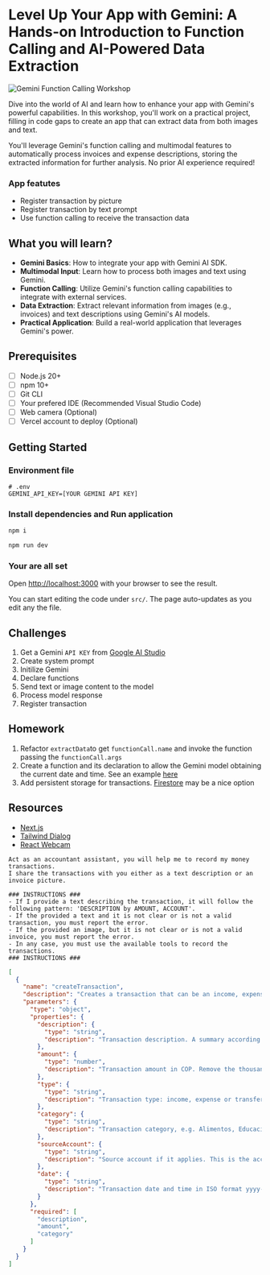# Level Up Your App with Gemini: A Hands-on Introduction to Function Calling and AI-Powered Data Extraction

![Gemini Function Calling Workshop](docs/screenshot.png)

Dive into the world of AI and learn how to enhance your app with Gemini's powerful capabilities. In this workshop, you'll work on a practical project, filling in code gaps to create an app that can extract data from both images and text.

You'll leverage Gemini's function calling and multimodal features to automatically process invoices and expense descriptions, storing the extracted information for further analysis. No prior AI experience required!

### App featutes
- Register transaction by picture
- Register transaction by text prompt
- Use function calling to receive the transaction data

## What you will learn?
- **Gemini Basics**: How to integrate your app with Gemini AI SDK.
- **Multimodal Input**: Learn how to process both images and text using Gemini.
- **Function Calling**: Utilize Gemini's function calling capabilities to integrate with external services.
- **Data Extraction**: Extract relevant information from images (e.g., invoices) and text descriptions using Gemini's AI models.
- **Practical Application**: Build a real-world application that leverages Gemini's power.

## Prerequisites
- [ ] Node.js 20+
- [ ] npm 10+
- [ ] Git CLI
- [ ] Your prefered IDE (Recommended Visual Studio Code)
- [ ] Web camera (Optional)
- [ ] Vercel account to deploy (Optional)

## Getting Started

### Environment file
```properties
# .env
GEMINI_API_KEY=[YOUR GEMINI API KEY]
```

### Install dependencies and Run application
```bash
npm i

npm run dev
```

### Your are all set
Open [http://localhost:3000](http://localhost:3000) with your browser to see the result.

You can start editing the code under `src/`. The page auto-updates as you edit any the file.

## Challenges
1. Get a Gemini `API KEY` from [Google AI Studio](https://aistudio.google.com/apikey)
1. Create system prompt
1. Initilize Gemini
1. Declare functions
1. Send text or image content to the model
1. Process model response
1. Register transaction

## Homework
1. Refactor `extractData`to get `functionCall.name` and invoke the function passing the `functionCall.args`
1. Create a function and its declaration to allow the Gemini model obtaining the current date and time. See an example [here](https://github.com/carboleda/gemini-function-calling-examples/tree/main/1.intro)
1. Add persistent storage for transactions. [Firestore](https://firebase.google.com/docs/firestore/quickstart) may be a nice option

## Resources
- [Next.js](https://nextjs.org/docs)
- [Tailwind Dialog](https://www.material-tailwind.com/docs/html/dialog)
- [React Webcam](https://blog.logrocket.com/using-react-webcam-capture-display-images/)



```plain
Act as an accountant assistant, you will help me to record my money transactions.
I share the transactions with you either as a text description or an invoice picture.

### INSTRUCTIONS ###
- If I provide a text describing the transaction, it will follow the following pattern: 'DESCRIPTION by AMOUNT, ACCOUNT'.
- If the provided a text and it is not clear or is not a valid transaction, you must report the error.
- If the provided an image, but it is not clear or is not a valid invoice, you must report the error.
- In any case, you must use the available tools to record the transactions.
### INSTRUCTIONS ###
```



```json
[
  {
    "name": "createTransaction",
    "description": "Creates a transaction that can be an income, expense or transfer",
    "parameters": {
      "type": "object",
      "properties": {
        "description": {
          "type": "string",
          "description": "Transaction description. A summary according to the purchased items, it should be at most 100 characters long"
        },
        "amount": {
          "type": "number",
          "description": "Transaction amount in COP. Remove the thousand separators. This value is usually next to a label Venta, Total, etc. e.g. 123000, 15000, 1000, 20000.34"
        },
        "type": {
          "type": "string",
          "description": "Transaction type: income, expense or transfer"
        },
        "category": {
          "type": "string",
          "description": "Transaction category, e.g. Alimentos, Educación, Salud, Transporte, Ocio, Servicios"
        },
        "sourceAccount": {
          "type": "string",
          "description": "Source account if it applies. This is the account where the money comes from"
        },
        "date": {
          "type": "string",
          "description": "Transaction date and time in ISO format yyyy-MM-dd'T'HH:mm"
        }
      },
      "required": [
        "description",
        "amount",
        "category"
      ]
    }
  }
]
```
